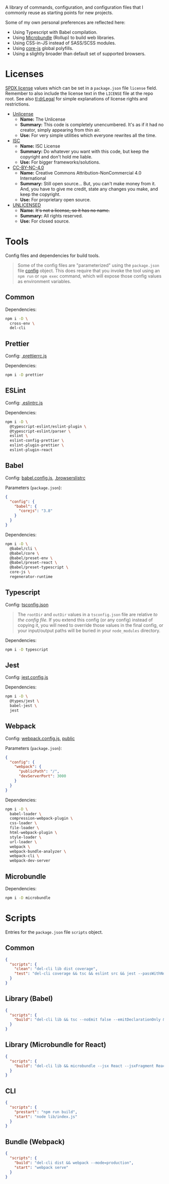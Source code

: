 A library of commands, configuration, and configuration files that I commonly reuse as starting points for new projects.

Some of my own personal preferences are reflected here:

- Using Typescript with Babel compilation.
- Using [Microbundle](https://www.npmjs.com/package/microbundle) (Rollup) to build web libraries.
- Using CSS-in-JS instead of SASS/SCSS modules.
- Using [core-js](https://www.npmjs.com/package/core-js) global polyfills.
- Using a slightly broader than default set of supported browsers.

# Licenses

[SPDX license](https://spdx.org/licenses/) values which can be set in a `package.json` file `license` field. Remember to also include the license text in the `LICENSE` file at the repo root. See also [tl;drLegal](https://tldrlegal.com) for simple explanations of license rights and restrictions.

- [Unlicense](licenses/Unlicense.txt)
  - **Name:** The Unlicense
  - **Summary:** This code is completely unencumbered. It's as if it had no creator, simply appearing from thin air.
  - **Use:** For very simple utilities which everyone rewrites all the time.
- [ISC](licenses/ISC.txt)
  - **Name:** ISC License
  - **Summary:** Do whatever you want with this code, but keep the copyright and don't hold me liable.
  - **Use:** For bigger frameworks/solutions.
- [CC-BY-NC-4.0](licenses/CC-BY-NC-4.0.txt)
  - **Name:** Creative Commons Attribution-NonCommercial 4.0 International
  - **Summary:** Still open source... But, you can't make money from it. And, you have to give me credit, state any changes you make, and keep the copyright.
  - **Use:** For proprietary open source.
- [UNLICENSED](licenses/UNLICENSED.txt)
  - **Name:** ~~It's not a license, so it has no name.~~
  - **Summary:** All rights reserved.
  - **Use:** For closed source.

# Tools

Config files and dependencies for build tools.

> Some of the config files are "parameterized" using the `package.json` file [config](https://docs.npmjs.com/cli/v7/configuring-npm/package-json#config) object. This does require that you invoke the tool using an `npm run` or `npm exec` command, which will expose those config values as environment variables.

## Common

Dependencies:

```bash
npm i -D \
  cross-env \
  del-cli
```

## Prettier

Config: [.prettierrc.js](.prettierrc.js)

Dependencies:

```bash
npm i -D prettier
```

## ESLint

Config: [.eslintrc.js](.eslintrc.js)

Dependencies:

```bash
npm i -D \
  @typescript-eslint/eslint-plugin \
  @typescript-eslint/parser \
  eslint \
  eslint-config-prettier \
  eslint-plugin-prettier \
  eslint-plugin-react
```

## Babel

Config: [babel.config.js](babel.config.js), [.browserslistrc](.browserslistrc)

Parameters (`package.json`):

```json
{
  "config": {
    "babel": {
      "corejs": "3.8"
    }
  }
}
```

Dependencies:

```bash
npm i -D \
  @babel/cli \
  @babel/core \
  @babel/preset-env \
  @babel/preset-react \
  @babel/preset-typescript \
  core-js \
  regenerator-runtime
```

## Typescript

Config: [tsconfig.json](tsconfig.json)

> The `rootDir` and `outDir` values in a `tsconfig.json` file are relative _to the config file._ If you extend this config (or any config) instead of copying it, you will need to override those values in the final config, or your input/output paths will be buried in your `node_modules` directory.

Dependencies:

```bash
npm i -D typescript
```



## Jest

Config: [jest.config.js](jest.config.js)

Dependencies:

```bash
npm i -D \
  @types/jest \
  babel-jest \
  jest
```

## Webpack

Config: [webpack.config.js](webpack.config.js), [public](public)

Parameters (`package.json`):

```json
{
  "config": {
    "webpack": {
      "publicPath": "/",
      "devServerPort": 3000
    }
  }
}
```

Dependencies:

```bash
npm i -D \
  babel-loader \
  compression-webpack-plugin \
  css-loader \
  file-loader \
  html-webpack-plugin \
  style-loader \
  url-loader \
  webpack \
  webpack-bundle-analyzer \
  webpack-cli \
  webpack-dev-server
```

## Microbundle

Dependencies:

```bash
npm i -D microbundle
```

# Scripts

Entries for the `package.json` file `scripts` object.

## Common

```json
{
  "scripts": {
    "clean": "del-cli lib dist coverage",
    "test": "del-cli coverage && tsc && eslint src && jest --passWithNoTests"
  }
}
```

## Library (Babel)

```json
{
  "scripts": {
    "build": "del-cli lib && tsc --noEmit false --emitDeclarationOnly && babel src --out-dir lib --extensions .ts,.tsx --source-maps"
  }
}
```

## Library (Microbundle for React)

```json
{
  "scripts": {
    "build": "del-cli lib && microbundle --jsx React --jsxFragment React.Fragment"
  }
}
```

## CLI

```json
{
  "scripts": {
    "prestart": "npm run build",
    "start": "node lib/index.js"
  }
}
```

## Bundle (Webpack)

```json
{
  "scripts": {
    "build": "del-cli dist && webpack --mode=production",
    "start": "webpack serve"
  }
}
```
